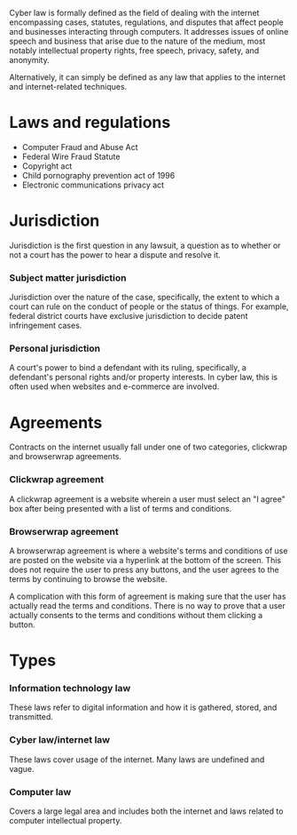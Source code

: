 Cyber law is formally defined as the field of dealing with the internet encompassing cases, statutes, regulations, and disputes that affect people and businesses interacting through computers. It addresses issues of online speech and business that arise due to the nature of the medium, most notably intellectual property rights, free speech, privacy, safety, and anonymity.

Alternatively, it can simply be defined as any law that applies to the internet and internet-related techniques.

# Laws and regulations
- Computer Fraud and Abuse Act
- Federal Wire Fraud Statute
- Copyright act
- Child pornography prevention act of 1996
- Electronic communications privacy act

# Jurisdiction
Jurisdiction is the first question in any lawsuit, a question as to whether or not a court has the power to hear a dispute and resolve it.

### Subject matter jurisdiction
Jurisdiction over the nature of the case, specifically, the extent to which a court can rule on the conduct of people or the status of things. For example, federal district courts have exclusive jurisdiction to decide patent infringement cases.

### Personal jurisdiction
A court's power to bind a defendant with its ruling, specifically, a defendant's personal rights and/or property interests. In cyber law, this is often used when websites and e-commerce are involved.

# Agreements
Contracts on the internet usually fall under one of two categories, clickwrap and browserwrap agreements.

### Clickwrap agreement
A clickwrap agreement is a website wherein a user must select an "I agree" box after being presented with a list of terms and conditions.

### Browserwrap agreement
A browserwrap agreement is where a website's terms and conditions of use are posted on the website via a hyperlink at the bottom of the screen. This does not require the user to press any buttons, and the user agrees to the terms by continuing to browse the website.

A complication with this form of agreement is making sure that the user has actually read the terms and conditions. There is no way to prove that a user actually consents to the terms and conditions without them clicking a button.

# Types
### Information technology law
These laws refer to digital information and how it is gathered, stored, and transmitted.

### Cyber law/internet law
These laws cover usage of the internet. Many laws are undefined and vague.

### Computer law
Covers a large legal area and includes both the internet and laws related to computer intellectual property.